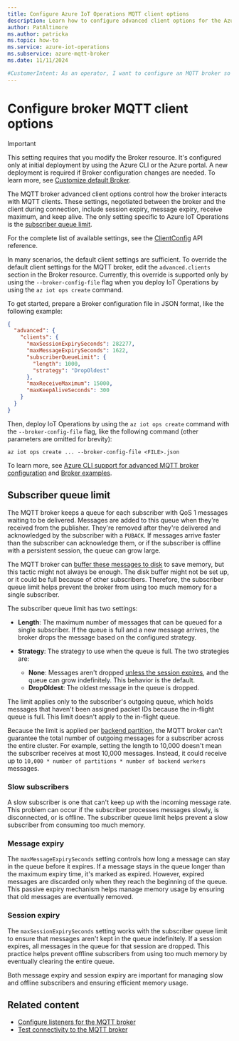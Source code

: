 ```yaml
---
title: Configure Azure IoT Operations MQTT client options
description: Learn how to configure advanced client options for the Azure IoT Operations MQTT broker, like session expiry, message expiry, receive maximum, and subscriber queue limit.
author: PatAltimore
ms.author: patricka
ms.topic: how-to
ms.service: azure-iot-operations
ms.subservice: azure-mqtt-broker
ms.date: 11/11/2024

#CustomerIntent: As an operator, I want to configure an MQTT broker so that I can control MQTT client interactions.
---
```


# Configure broker MQTT client options

> [!IMPORTANT]
> This setting requires that you modify the Broker resource. It's configured only at initial deployment by using the Azure CLI or the Azure portal. A new deployment is required if Broker configuration changes are needed. To learn more, see [Customize default Broker](./overview-broker.md#customize-default-broker).

The MQTT broker advanced client options control how the broker interacts with MQTT clients. These settings, negotiated between the broker and the client during connection, include session expiry, message expiry, receive maximum, and keep alive. The only setting specific to Azure IoT Operations is the [subscriber queue limit](#subscriber-queue-limit).

For the complete list of available settings, see the [ClientConfig](/rest/api/iotoperations/broker/create-or-update#clientconfig) API reference.

In many scenarios, the default client settings are sufficient. To override the default client settings for the MQTT broker, edit the `advanced.clients` section in the Broker resource. Currently, this override is supported only by using the `--broker-config-file` flag when you deploy IoT Operations by using the `az iot ops create` command.

To get started, prepare a Broker configuration file in JSON format, like the following example:


```json
{
  "advanced": {
    "clients": {
      "maxSessionExpirySeconds": 282277,
      "maxMessageExpirySeconds": 1622,
      "subscriberQueueLimit": {
        "length": 1000,
        "strategy": "DropOldest"
      },
      "maxReceiveMaximum": 15000,
      "maxKeepAliveSeconds": 300
    }
  }
}
```

Then, deploy IoT Operations by using the `az iot ops create` command with the `--broker-config-file` flag, like the following command (other parameters are omitted for brevity):

```azurecli
az iot ops create ... --broker-config-file <FILE>.json
```

To learn more, see [Azure CLI support for advanced MQTT broker configuration](https://aka.ms/aziotops-broker-config) and [Broker examples](/rest/api/iotoperations/broker/create-or-update#examples).

## Subscriber queue limit

The MQTT broker keeps a queue for each subscriber with QoS 1 messages waiting to be delivered. Messages are added to this queue when they're received from the publisher. They're removed after they're delivered and acknowledged by the subscriber with a `PUBACK`. If messages arrive faster than the subscriber can acknowledge them, or if the subscriber is offline with a persistent session, the queue can grow large.

The MQTT broker can [buffer these messages to disk](./howto-disk-backed-message-buffer.md) to save memory, but this tactic might not always be enough. The disk buffer might not be set up, or it could be full because of other subscribers. Therefore, the subscriber queue limit helps prevent the broker from using too much memory for a single subscriber.

The subscriber queue limit has two settings:

- **Length**: The maximum number of messages that can be queued for a single subscriber. If the queue is full and a new message arrives, the broker drops the message based on the configured strategy.
- **Strategy**: The strategy to use when the queue is full. The two strategies are:

  - **None**: Messages aren't dropped [unless the session expires](#session-expiry), and the queue can grow indefinitely. This behavior is the default.
  - **DropOldest**: The oldest message in the queue is dropped.

The limit applies only to the subscriber's outgoing queue, which holds messages that haven't been assigned packet IDs because the in-flight queue is full. This limit doesn't apply to the in-flight queue.

Because the limit is applied per [backend partition](./howto-configure-availability-scale.md#backend-chain), the MQTT broker can't guarantee the total number of outgoing messages for a subscriber across the entire cluster. For example, setting the length to 10,000 doesn't mean the subscriber receives at most 10,000 messages. Instead, it could receive up to `10,000 * number of partitions * number of backend workers` messages.

### Slow subscribers

A slow subscriber is one that can't keep up with the incoming message rate. This problem can occur if the subscriber processes messages slowly, is disconnected, or is offline. The subscriber queue limit helps prevent a slow subscriber from consuming too much memory.

### Message expiry

The `maxMessageExpirySeconds` setting controls how long a message can stay in the queue before it expires. If a message stays in the queue longer than the maximum expiry time, it's marked as expired. However, expired messages are discarded only when they reach the beginning of the queue. This passive expiry mechanism helps manage memory usage by ensuring that old messages are eventually removed.

### Session expiry

The `maxSessionExpirySeconds` setting works with the subscriber queue limit to ensure that messages aren't kept in the queue indefinitely. If a session expires, all messages in the queue for that session are dropped. This practice helps prevent offline subscribers from using too much memory by eventually clearing the entire queue.

Both message expiry and session expiry are important for managing slow and offline subscribers and ensuring efficient memory usage.

## Related content

- [Configure listeners for the MQTT broker](./howto-configure-brokerlistener.md)
- [Test connectivity to the MQTT broker](./howto-test-connection.md)